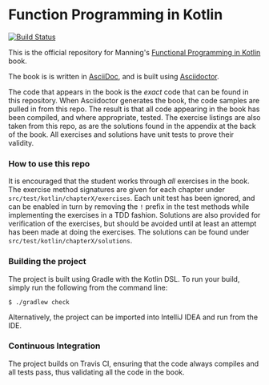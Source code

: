 # Function Programming in Kotlin

[![Build Status](https://travis-ci.org/fpinkotlin/fpinkotlin.svg?branch=master)](https://travis-ci.org/fpinkotlin/fpinkotlin)

This is the official repository for Manning's [Functional Programming in
Kotlin](https://www.manning.com/books/functional-programming-in-kotlin) book.

The book is is written in [AsciiDoc](http://asciidoc.org/), and is built using
[Asciidoctor](https://asciidoctor.org).

The code that appears in the book is the _exact_ code that can be found in this
repository. When Asciidoctor generates the book, the code samples are pulled in
from this repo. The result is that all code appearing in the book has been
compiled, and where appropriate, tested.  The exercise listings are also taken
from this repo, as are the solutions found in the appendix at the back of the
book. All exercises and solutions have unit tests to prove their validity.

### How to use this repo

It is encouraged that the student works through _all_ exercises in the book.
The exercise method signatures are given for each chapter under
`src/test/kotlin/chapterX/exercises`. Each unit test has been ignored, and can
be enabled in turn by removing the `!` prefix in the test methods while
implementing the exercises in a TDD fashion. Solutions are also provided for
verification of the exercises, but should be avoided until at least an attempt
has been made at doing the exercises. The solutions can be found under
`src/test/kotlin/chapterX/solutions`.

### Building the project

The project is built using Gradle with the Kotlin DSL. To run your build, simply
run the following from the command line:

	$ ./gradlew check

Alternatively, the project can be imported into IntelliJ IDEA and run from the
IDE.

### Continuous Integration

The project builds on Travis CI, ensuring that the code always compiles and all
tests pass, thus validating all the code in the book.
